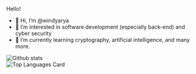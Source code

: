 Hello!
- 👋 Hi, I’m @windyarya
- 👀 I’m interested in software development (especially back-end) and cyber security
- 🌱 I’m currently learning cryptography, artificial intelligence, and many more.

![Github stats](https://github-readme-stats.vercel.app/api?username=windyarya&theme=midnight-purple&show_icons=true&count_private=true&hide_border=true)
<br>
![Top Languages Card](https://github-readme-stats.vercel.app/api/top-langs/?username=windyarya&layout=compact&theme=midnight-purple&hide_border=true)
<!---
windyarya/windyarya is a ✨ special ✨ repository because its `README.md` (this file) appears on your GitHub profile.
You can click the Preview link to take a look at your changes.
--->
